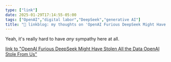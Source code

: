 ```yaml
---
type: ["link"]
date: 2025-01-29T17:14:55-05:00
tags: ["OpenAI","digital labor","DeepSeek","generative AI"]
title: "🔗 linkblog: my thoughts on 'OpenAI Furious DeepSeek Might Have Stolen All the Data OpenAI Stole From Us'"
---
```

Yeah, it's really hard to have *any* sympathy here at all.

[link to "OpenAI Furious DeepSeek Might Have Stolen All the Data OpenAI Stole From Us"](https://www.404media.co/openai-furious-deepseek-might-have-stolen-all-the-data-openai-stole-from-us/)
